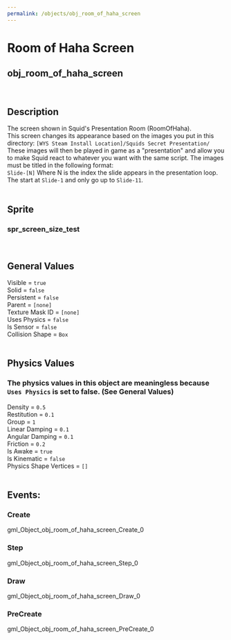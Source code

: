 ```yaml
---
permalink: /objects/obj_room_of_haha_screen
---
```

# Room of Haha Screen  
## obj_room_of_haha_screen  
&nbsp;  
## Description  
The screen shown in Squid's Presentation Room (RoomOfHaha).  
This screen changes its appearance based on the images you put in this directory:
`[WYS Steam Install Location]/Squids Secret Presentation/`  
These images will then be played in game as a "presentation" and allow you to make Squid react to whatever you want with the same script. 
The images must be titled in the following format:  
`Slide-[N]` Where N is the index the slide appears in the presentation loop.
The start at `Slide-1` and only go up to `Slide-11`.  
&nbsp;  
## Sprite  
### spr_screen_size_test  
&nbsp;  
## General Values  
Visible = `true`  
Solid = `false`  
Persistent = `false`  
Parent = `[none]`  
Texture Mask ID = `[none]`  
Uses Physics = `false`  
Is Sensor = `false`  
Collision Shape = `Box`  
&nbsp;
## Physics Values
### The physics values in this object are meaningless because `Uses Physics` is set to false. (See General Values)
Density = `0.5`  
Restitution = `0.1`  
Group = `1`  
Linear Damping = `0.1`  
Angular Damping = `0.1`  
Friction = `0.2`  
Is Awake = `true`  
Is Kinematic = `false`  
Physics Shape Vertices = `[]`  
&nbsp;
## Events:  
### Create  
gml_Object_obj_room_of_haha_screen_Create_0  
### Step
gml_Object_obj_room_of_haha_screen_Step_0  
### Draw
gml_Object_obj_room_of_haha_screen_Draw_0  
### PreCreate
gml_Object_obj_room_of_haha_screen_PreCreate_0  

  

